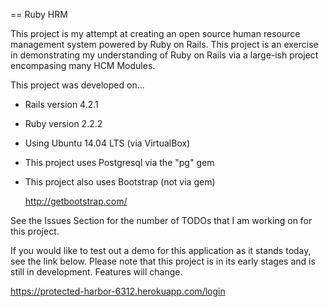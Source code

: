 == Ruby HRM

This project is my attempt at creating an open source human resource management system powered by Ruby on Rails. This project is an exercise in demonstrating my understanding of Ruby on Rails via a large-ish project encompasing many HCM Modules.

This project was developed on...

* Rails version 4.2.1
* Ruby version 2.2.2
* Using Ubuntu 14.04 LTS (via VirtualBox)

* This project uses Postgresql via the "pg" gem

* This project also uses Bootstrap (not via gem)

  http://getbootstrap.com/



See the Issues Section for the number of TODOs that I am working on for this project.



If you would like to test out a demo for this application as it stands today, see the link below. Please note that this project is in its early stages and is still in development. Features will change.

  https://protected-harbor-6312.herokuapp.com/login
